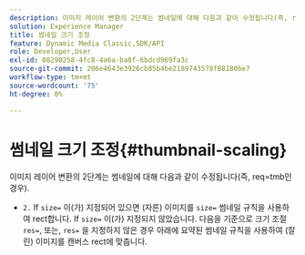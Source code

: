 ```yaml
---
description: 이미지 레이어 변환의 2단계는 썸네일에 대해 다음과 같이 수정됩니다(즉, req=tmb인 경우).
solution: Experience Manager
title: 썸네일 크기 조정
feature: Dynamic Media Classic,SDK/API
role: Developer,User
exl-id: 08290258-4fc8-4a6a-ba8f-6bdcd969fa3c
source-git-commit: 206e4643e3926cb85b4be2189743578f88180be7
workflow-type: tm+mt
source-wordcount: '75'
ht-degree: 0%

---
```


# 썸네일 크기 조정{#thumbnail-scaling}

이미지 레이어 변환의 2단계는 썸네일에 대해 다음과 같이 수정됩니다(즉, req=tmb인 경우).

* `2.` If `size=` 이(가) 지정되어 있으면 (자른) 이미지를 `size=` 썸네일 규칙을 사용하여 rect합니다. If `size=` 이(가) 지정되지 않았습니다. 다음을 기준으로 크기 조절 `res=`, 또는, `res=` 을 지정하지 않은 경우 아래에 요약된 썸네일 규칙을 사용하여 (잘린) 이미지를 캔버스 rect에 맞춥니다.
